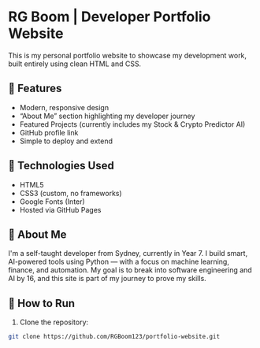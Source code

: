 # RG Boom | Developer Portfolio Website

This is my personal portfolio website to showcase my development work, built entirely using clean HTML and CSS.

## 🌟 Features

- Modern, responsive design
- “About Me” section highlighting my developer journey
- Featured Projects (currently includes my Stock & Crypto Predictor AI)
- GitHub profile link
- Simple to deploy and extend

## 🚀 Technologies Used

- HTML5
- CSS3 (custom, no frameworks)
- Google Fonts (Inter)
- Hosted via GitHub Pages

## 🧠 About Me

I'm a self-taught developer from Sydney, currently in Year 7. I build smart, AI-powered tools using Python — with a focus on machine learning, finance, and automation. My goal is to break into software engineering and AI by 16, and this site is part of my journey to prove my skills.

## 📂 How to Run

1. Clone the repository:

```bash
git clone https://github.com/RGBoom123/portfolio-website.git
